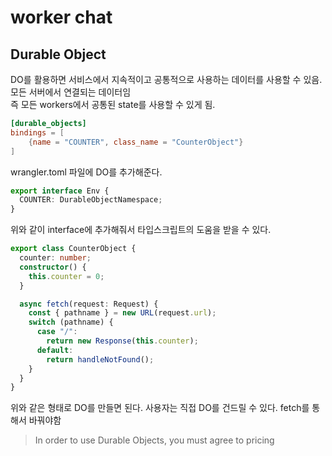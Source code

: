 # worker chat

## Durable Object

DO를 활용하면 서비스에서 지속적이고 공통적으로 사용하는 데이터를 사용할 수 있음. 모든 서버에서 연결되는 데이터임  
즉 모든 workers에서 공통된 state를 사용할 수 있게 됨.

```toml
[durable_objects]
bindings = [
    {name = "COUNTER", class_name = "CounterObject"}
]
```

wrangler.toml 파일에 DO를 추가해준다.

```ts
export interface Env {
  COUNTER: DurableObjectNamespace;
}
```

위와 같이 interface에 추가해줘서 타입스크립트의 도움을 받을 수 있다.

```ts
export class CounterObject {
  counter: number;
  constructor() {
    this.counter = 0;
  }

  async fetch(request: Request) {
    const { pathname } = new URL(request.url);
    switch (pathname) {
      case "/":
        return new Response(this.counter);
      default:
        return handleNotFound();
    }
  }
}
```

위와 같은 형태로 DO를 만들면 된다. 사용자는 직접 DO를 건드릴 수 있다. fetch를 통해서 바꿔야함

> In order to use Durable Objects, you must agree to pricing
